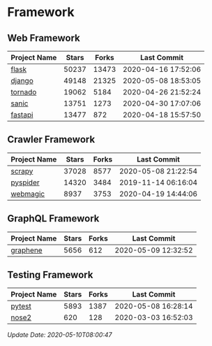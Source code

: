 # Framework

## Web Framework

| Project Name | Stars | Forks | Last Commit |
| ------------ | ----- | ----- | ----------- |
| [flask](https://github.com/pallets/flask) | 50237 | 13473 | 2020-04-16 17:52:06 |
| [django](https://github.com/django/django) | 49148 | 21325 | 2020-05-08 18:53:05 |
| [tornado](https://github.com/tornadoweb/tornado) | 19062 | 5184 | 2020-04-26 21:52:24 |
| [sanic](https://github.com/huge-success/sanic) | 13751 | 1273 | 2020-04-30 17:07:06 |
| [fastapi](https://github.com/tiangolo/fastapi) | 13477 | 872 | 2020-04-18 15:57:50 |

## Crawler Framework

| Project Name | Stars | Forks | Last Commit |
| ------------ | ----- | ----- | ----------- |
| [scrapy](https://github.com/scrapy/scrapy) | 37028 | 8577 | 2020-05-08 21:22:54 |
| [pyspider](https://github.com/binux/pyspider) | 14320 | 3484 | 2019-11-14 06:16:04 |
| [webmagic](https://github.com/code4craft/webmagic) | 8937 | 3753 | 2020-04-19 14:44:06 |

## GraphQL Framework

| Project Name | Stars | Forks | Last Commit |
| ------------ | ----- | ----- | ----------- |
| [graphene](https://github.com/graphql-python/graphene) | 5656 | 612 | 2020-05-09 12:32:52 |

## Testing Framework

| Project Name | Stars | Forks | Last Commit |
| ------------ | ----- | ----- | ----------- |
| [pytest](https://github.com/pytest-dev/pytest) | 5893 | 1387 | 2020-05-08 16:28:14 |
| [nose2](https://github.com/nose-devs/nose2) | 620 | 128 | 2020-03-03 16:52:03 |

*Update Date: 2020-05-10T08:00:47*